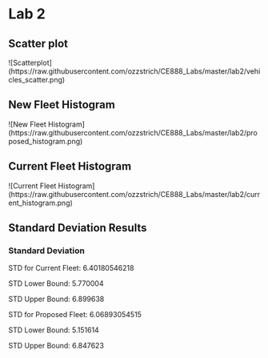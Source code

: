 <H1> Lab 2 </H2>

<H2> Scatter plot </H2>
![Scatterplot](https://raw.githubusercontent.com/ozzstrich/CE888_Labs/master/lab2/vehicles_scatter.png)

<br>
<H2> New Fleet Histogram </H2>
![New Fleet Histogram](https://raw.githubusercontent.com/ozzstrich/CE888_Labs/master/lab2/proposed_histogram.png)

<br>
<H2> Current Fleet Histogram </H2>
![Current Fleet Histogram](https://raw.githubusercontent.com/ozzstrich/CE888_Labs/master/lab2/current_histogram.png)

<H2> Standard Deviation Results </H2>

<h3>Standard Deviation</H3>
<p>STD for Current Fleet: 6.40180546218</p>
<p>STD Lower Bound: 5.770004</p>
<p>STD Upper Bound: 6.899638</p>

<p>STD for Proposed Fleet: 6.06893054515</p>
<p>STD Lower Bound: 5.151614</p>
<p>STD Upper Bound: 6.847623</p>

